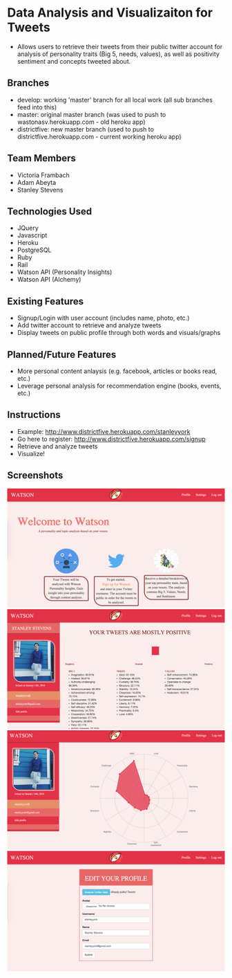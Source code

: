 # Data Analysis and Visualizaiton for Tweets
* Allows users to retrieve their tweets from their public twitter account for analysis of personality traits (Big 5, needs, values), as well as positivity sentiment and concepts tweeted about.

## Branches
* develop: working 'master' branch for all local work (all sub branches feed into this)
* master: original master branch (was used to push to wastonasv.herokuapp.com - old heroku app)
* districtfive: new master branch (used to push to districtfive.herokuapp.com - current working heroku app)

## Team Members
* Victoria Frambach
* Adam Abeyta
* Stanley Stevens

## Technologies Used

* JQuery
* Javascript
* Heroku
* PostgreSQL
* Ruby
* Rail
* Watson API (Personality Insights)
* Watson API (Alchemy)

## Existing Features

* Signup/Login with user account (includes name, photo, etc.)
* Add twitter account to retrieve and analyze tweets
* Display tweets on public profile through both words and visuals/graphs

## Planned/Future Features

* More personal content anlaysis (e.g. facebook, articles or books read, etc.) 
* Leverage personal analysis for recommendation engine (books, events, etc.)

## Instructions
* Example: http://www.districtfive.herokuapp.com/stanleyyork
* Go here to register: http://www.districtfive.herokuapp.com/signup
* Retrieve and analyze tweets
* Visualize!

## Screenshots
![Alt text](https://github.com/Stanleyyork/watson/blob/develop/app/assets/images/homepage.png?raw=true "Homepage")
![Alt text](https://github.com/Stanleyyork/watson/blob/develop/app/assets/images/profile_a.png?raw=true "Profile")
![Alt text](https://github.com/Stanleyyork/watson/blob/develop/app/assets/images/profile_b.png?raw=true  "Profile")
![Alt text](https://github.com/Stanleyyork/watson/blob/develop/app/assets/images/settings.png?raw=true "Settings")